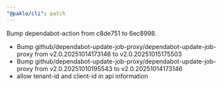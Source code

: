 ```yaml
---
"@paklo/cli": patch
---
```


Bump dependabot-action from c8de751 to 6ec8998.
- Bump github/dependabot-update-job-proxy/dependabot-update-job-proxy from v2.0.20251014173146 to v2.0.20251015175503
- Bump github/dependabot-update-job-proxy/dependabot-update-job-proxy from v2.0.20251010195543 to v2.0.20251014173146
- allow tenant-id and client-id in api information
